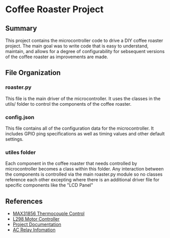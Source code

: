 # Coffee Roaster Project

## Summary
This project contains the microcontroller code to drive a DIY coffee roaster project.  The main goal was to write code that is easy to understand, maintain, and allows for a degree of configurability for sebsequent versions of the coffee roaster as improvements are made.

## File Organization

### roaster.py
This file is the main driver of the microcontroller.  It uses the classes in the utils/ folder to control the components of the coffee roaster.

### config.json
This file contains all of the configuration data for the microcontroller.  It includes GPIO ping specifications as well as timing values and other default settings.

### utiles folder
Each component in the coffee roaster that needs controlled by microcontroller becomes a class within this folder.  Any interaction between the components is controlled via the main roaster.py module so no classes reference each other excepting where there is an additional driver file for specific components like the "LCD Panel"

## References

* [MAX31856 Thermocouple Control](https://learn.adafruit.com/adafruit-max31856-thermocouple-amplifier/python-circuitpython)
* [L298 Motor Controller](https://maker.pro/raspberry-pi/tutorial/how-to-control-a-dc-motor-with-an-l298-controller-and-raspberry-pi)
* [Project Documentation](https://docs.google.com/document/d/1oHwVflQFp4IHgEQ_DVCQFsYltsm2OGass9z3PHarOX0/edit?usp=sharing)
* [AC Relay Infomation](https://robotdyn.com/relay-module-2-relays-5v.html)
